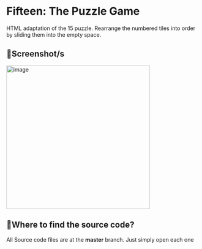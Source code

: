 # **Fifteen: The Puzzle Game**
HTML adaptation of the 15 puzzle. Rearrange the numbered tiles into order by sliding them into the empty space.

## 📸**Screenshot/s**
<img height="375" alt="image" src="https://github.com/user-attachments/assets/c93870f7-f1c8-4f82-b798-bc74ff1690c2" />

## 🤔**Where to find the source code?**
All Source code files are at the **master** branch. Just simply open each one
